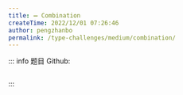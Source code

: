 ```yaml
---
title: ➖ Combination
createTime: 2022/12/01 07:26:46
author: pengzhanbo
permalink: /type-challenges/medium/combination/
---
```


::: info 题目
Github: []()

```ts
```
:::
